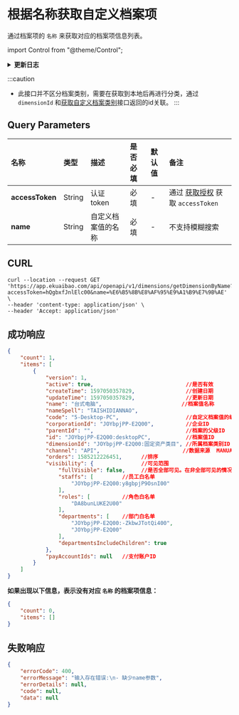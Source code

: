 # 根据名称获取自定义档案项
通过档案项的 `名称` 来获取对应的档案项信息列表。

import Control from "@theme/Control";

<Control
method="GET"
url="/api/openapi/v1/dimensions/getDimensionByName"
/>

<details>
  <summary><b>更新日志</b></summary>
  <div>

  [**1.8.0**](/docs/open-api/notice/update-log#180) -> 🐞 **成功响应** 中可获取新增的 `channel`（数据来源）字段。<br/>

  </div>
</details>

:::caution
- 此接口并不区分档案类别，需要在获取到本地后再进行分类，通过 `dimensionId` 和[获取自定义档案类别](/docs/open-api/dimensions/get-dimensions)接口返回的id关联。
:::

## Query Parameters

| 名称 | 类型 | 描述 | 是否必填 | 默认值 | 备注 |
| :--- | :--- | :--- | :--- |:--- | :--- |
| **accessToken** | String  | 认证token	    | 必填 | - | 通过 [获取授权](/docs/open-api/getting-started/auth) 获取 `accessToken` |
| **name**        | String  |自定义档案值的名称 | 必填 | - | 不支持模糊搜索 |

## CURL
```shell
curl --location --request GET 'https://app.ekuaibao.com/api/openapi/v1/dimensions/getDimensionByName?accessToken=hQgbxfJnlElc00&name=%E6%B5%8B%E8%AF%95%E9%A1%B9%E7%9B%AE' \
--header 'content-type: application/json' \
--header 'Accept: application/json'
```

## 成功响应
```json
{
    "count": 1,
    "items": [
        {
            "version": 1,
            "active": true,                             //是否有效
            "createTime": 1597050357829,                //创建日期
            "updateTime": 1597050357829,                //更新日期
            "name": "台式电脑",                         //档案值名称
            "nameSpell": "TAISHIDIANNAO",
            "code": "5-Desktop-PC",                     //自定义档案值的编码
            "corporationId": "JOYbpjPP-E2Q00",          //企业ID
            "parentId": "",                             //档案的父级ID
            "id": "JOYbpjPP-E2Q00:desktopPC",           //档案值ID
            "dimensionId": "JOYbpjPP-E2Q00:固定资产类目", //所属档案类别ID
            "channel": "API",                          //数据来源  MANUAL：系统创建  API：接口创建
            "orders": 1585212226451,      //排序
            "visibility": {               //可见范围
                "fullVisible": false,     //是否全部可见。在非全部可见的情况下，仅白名单内的员工可见。
                "staffs": [         //员工白名单
                    "JOYbpjPP-E2Q00:y8gbpjP9OsnI00"
                ],
                "roles": [          //角色白名单
                    "DA8bunLUKE2U00"
                ],
                "departments": [    //部门白名单
                    "JOYbpjPP-E2Q00:-ZkbwJTotQi400",
                    "JOYbpjPP-E2Q00"
                ],
                "departmentsIncludeChildren": true
            },
            "payAccountIds": null   //支付账户ID
        }
    ]
}
```

**如果出现以下信息，表示没有对应 `名称` 的档案项信息：**
```json
{
    "count": 0,
    "items": []
}
```

## 失败响应
```json
{
    "errorCode": 400,
    "errorMessage": "输入存在错误:\n- 缺少name参数",
    "errorDetails": null,
    "code": null,
    "data": null
}
```